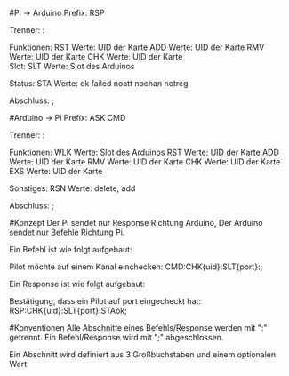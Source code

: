 #Pi -> Arduino
Prefix: 
  RSP

Trenner:
  :

Funktionen:
  RST
    Werte:
      UID der Karte
  ADD
    Werte:
      UID der Karte
  RMV
    Werte:
      UID der Karte
  CHK
    Werte:
      UID der Karte  
Slot: 
  SLT
    Werte:
      Slot des Arduinos
    
Status: 
  STA
    Werte: 
      ok
      failed
      noatt
      nochan
      notreg

Abschluss:
  ;
  
#Arduino -> Pi
Prefix:
  ASK
  CMD

Trenner:
  :
    
Funktionen:
  WLK
    Werte:
      Slot des Arduinos
  RST
    Werte:
      UID der Karte
  ADD
    Werte:
      UID der Karte
  RMV
    Werte:
      UID der Karte
  CHK
    Werte:
      UID der Karte
  EXS
    Werte:
      UID der Karte

Sonstiges:
  RSN
    Werte:
      delete, add
      
Abschluss:
  ;
  
#Konzept
Der Pi sendet nur Response Richtung Arduino, Der Arduino sendet nur Befehle Richtung Pi.

Ein Befehl ist wie folgt aufgebaut:

Pilot möchte auf einem Kanal einchecken:
CMD:CHK{uid}:SLT{port}:;  

Ein Response ist wie folgt aufgebaut:

Bestätigung, dass ein Pilot auf port eingecheckt hat:
RSP:CHK{uid}:SLT{port}:STAok;
  
#Konventionen
Alle Abschnitte eines Befehls/Response werden mit ":" getrennt. 
Ein Befehl/Response wird mit ";" abgeschlossen.

Ein Abschnitt wird definiert aus 3 Großbuchstaben und einem optionalen Wert
